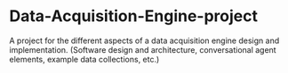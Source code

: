 # Data-Acquisition-Engine-project
A project for the different aspects of a data acquisition engine design and implementation. (Software design and architecture, conversational agent elements, example data collections, etc.)
